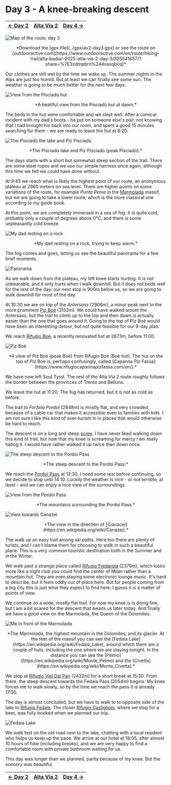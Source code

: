 # Day 3 - A knee-breaking descent

|[← Day 2](../day2)|[Alta Via 2](../)|[Day 4 →](../day4)|
|:-|:-:|-:|

![Map of the route, day 3](../img/22-0000-map.png)
<p align="center">
*Download the [gpx file](../gpx/av2-day3.gpx) or see the route on
[outdooractive.com](https://www.outdooractive.com/en/route/hiking-trail/alta-badia/-2025-alta-via-2-day-3/325541657/?share=%7E3zdmpbrn%244ossqbcq)*
</p>

Our clothes are still wet by the time we wake up. The summer nights
in the Alps are just too humid. But at least we can finally see some
sun. The weather is going to be much better for the next few days.

![View from the Pisciadù hut](../img/22-0702-pisciadu.jpg)
<p align=center>*A beatiful view from the Pisciadù hut at dawn.*</p>

The beds in the hut were comfortable and we slept well. After a comical
incident with my dad's boots - he put on someone else's pair, not knowing
that I had brought his back into our room, and spent a good 15 minutes
searching for them - we are ready to leave the hut at 8:20.

![The Pisciadù the lake and Piz Pisciadù](../img/22-0756-pisciadu-lake.jpg)
<p align="center">*The Pisciadù lake and Piz Pisciadù (peak Pisciadù).*</p>

The days starts with a short but somewhat steep section of the trail.
There are some steel ropes and we use our simple harness once again,
although this time we felt we could have done without.

At 9:45 we reach what is likely the highest point of our route,
an anonymous plateau at 2960 meters on sea level. There are higher
points on some variations of the route, for example *Punta Penia* in the
[Marmolada](https://en.wikipedia.org/wiki/Marmolada) massif, but we are
going to take a lower route, which is the more classical one according
to my guide book.

At this point, we are completely immersed in a sea of fog. It is quite
cold, probably only a couple of degrees above 0°C, and there is some
unpleasantly cold breeze.

![My dad resting on a rock](../img/22-0946-fog.jpg)
<p align="center">*My dad resting on a rock, trying to keep warm.*</p>

The fog comes and goes, letting us see the beautiful panorama for
a few brief moments.

![Panorama](../img/22-1006-panorama.jpg)

As we walk down from the plateau, my left knee starts hurting. It is
not unbearable, and it only hurts when I walk downhill. But it does
not bode well for the rest of the day: our next stop is 900m below us,
so we are going to walk downhill for most of the day.

At 10:30 we are on top of the *Antersass* (2906m), a minor peak next to
the more prominent [Piz Boè](https://en.wikipedia.org/wiki/Piz_Bo%C3%A8)
(3152m). We could have walked arount the Antersass, but the trail to
climb up to the top and then down is actually easier than the one that
goes around it. Going to the top of Piz Boè would have been an
interesting detour, but not quite feasible for our 9-day plan.

We reach [Rifugio Boè](https://www.rifugioboe.it), a recently renovated
hut at 2873m, before 11:00.

![Piz Boè](../img/22-1145-piz-boe.jpg)
<p align="center">
*A view of Piz Boè (peak Boè) from Rifugio Boè (Boè hut). The hut
on the top of Piz Boè is, perhaps confusingly, called
[Capanna Piz Fassa](https://www.rifugiocapannapizfassa.com/en/).*
</p>

We have now left Sout Tyrol. The rest of the Alta Via 2 route
roughly follows the border between the provinces of Trento and
Belluno.

We leave the hut at 11:20. The fog has returned, but it is not as
cold as before.

The trail to *Foržela Pordoi* (2848m) is mostly flat, and very crowded,
because of a cable car that makes it accessible even to families with
kids. I am not sure I like this kind of over-turism in in places that
would otherwise be hard to reach.

The descent is on a long and steep [scree](https://en.wikipedia.org/wiki/Scree).
I have never liked walking down this kind of trail, but now that my knee
is screaming for mercy I am really hating it. I would have rather walked it
up twice than down once.

![The steep descent to the Pordoi Pass](../img/22-1236-pordoi-descent.jpg)
<p align="center">*The steep descent to the Pordoi Pass.*</p>

We reach the [Pordoi Pass](https://en.wikipedia.org/wiki/Pordoi_Pass)
at 13:30.  I need some rest before continuing, so we decide to stop
until 14:10. Luckily the weather is nice - or not terrible, at least -
and we can enjoy a nice view of the surroundings.

![View from the Pordoi Pass](../img/22-1358-pordoi-pass.jpg)
<p align="center">*The mountains surrounding the Pordoi Pass.*</p>

![View towards Canazei](../img/22-1431-canazei.jpg)
<p align="center">
*The view in the direction of [Cianacei](https://en.wikipedia.org/wiki/Canazei).*
</p>

The walk up an easy trail among ski paths.  Here too there are plenty of
turists, and I can't blame them for choosing to walk in such a beautiful
place. This is a very common touristic destination both in the Summer
and in the Winter.

We walk past a strange place called
[Rifugio Fredarola](https://www.fredarola.it/) (2370m), which looks
more like a night club you could find the center of Milan rather than
a mountain hut. They are even playing some electronic lounge music.
It's hard to describe, but it feels oddly out of place here. But for
people coming from a big city this is just what they expect to find here;
I guess it is a matter of points of view.

We continue on a wide, mostly flat trail. For now my knee is is doing
fine, but I am a bit scared for the descent that awaits us later today.
And finally we have a good view on the Marmolada, the Queen of the
Dolomites.

![Me in front of the Marmolada](../img/22-1510-marmolada.jpg)
<p align="center">
*The Marmolada, the highest mountain in the Dolomites, and its glacier.
At the feet of the massif you can see the
[Fedaia Lake](https://en.wikipedia.org/wiki/Fedaia_Lake), around which
there are a couple of huts, including the one where we are staying tonight.
In the distance you can see the
[Pelmo](https://en.wikipedia.org/wiki/Monte_Pelmo) and the
[Civetta](https://en.wikipedia.org/wiki/Monte_Civetta).*
</p>

We stop at [Rifugio Viel Dal Pan](https://www.rifugiovieldalpan.com/)
(2432m) for a short break at 15:30. From there, the steep descent towards
the Fedaia Pass (2054m) begins. My knee forces me to walk slowly, so by
the time we reach the pass it is already 17:30.

The day is almost concluded, but we have to walk to to opposite side
of the lake to [Rifugio Fedaia](https://www.rifugiofedaia.com/). The
closer [Rifugio Castiglioni](https://www.rifugiomarmolada.it/), where
we stop for a beer, was fully booked when we planned our trip.

![Fedaia Lake](../img/22-1730-fedaia.jpg)

We walk fast on the old road next to the lake, chatting with a local
resident who helps us keep up the pace.  We arrive at our hotel at 18:05,
after almost 10 hours of hike (including breaks), and we are very happy
to find a comfortable room with private bathroom waiting for us.

This day was longer than we planned, partly because of my knee.
But the scenery was beautiful.

|[← Day 2](../day2)|[Alta Via 2](../)|[Day 4 →](../day4)|
|:-|:-:|-:|
